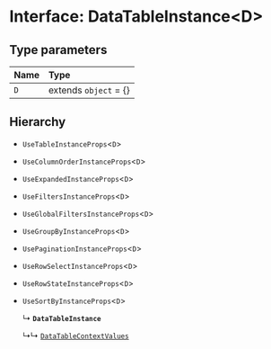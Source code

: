 # Interface: DataTableInstance<D\>

## Type parameters

| Name | Type |
| :------ | :------ |
| `D` | extends `object` = {} |

## Hierarchy

- `UseTableInstanceProps`<`D`\>

- `UseColumnOrderInstanceProps`<`D`\>

- `UseExpandedInstanceProps`<`D`\>

- `UseFiltersInstanceProps`<`D`\>

- `UseGlobalFiltersInstanceProps`<`D`\>

- `UseGroupByInstanceProps`<`D`\>

- `UsePaginationInstanceProps`<`D`\>

- `UseRowSelectInstanceProps`<`D`\>

- `UseRowStateInstanceProps`<`D`\>

- `UseSortByInstanceProps`<`D`\>

  ↳ **`DataTableInstance`**

  ↳↳ [`DataTableContextValues`](DataTableContextValues.md)
